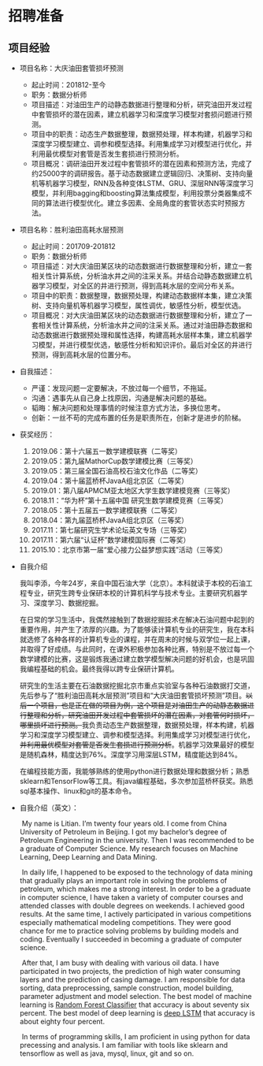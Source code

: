 # 招聘准备

## 项目经验

- 项目名称：大庆油田套管损坏预测
  - 起止时间：201812-至今
  - 职务：数据分析师
  - 项目描述：对油田生产的动静态数据进行整理和分析，研究油田开发过程中套管损坏的潜在因素，建立机器学习和深度学习模型对套损问题进行预测。
  - 项目中的职责：动态生产数据整理，数据预处理，样本构建，机器学习和深度学习模型建立、调参和模型选择。利用集成学习对模型进行优化，并利用最优模型对套管是否发生套损进行预测分析。
  - 项目概况：调研油田开发过程中套管损坏的潜在因素和预测方法，完成了约25000字的调研报告。基于动态数据建立逻辑回归、决策树、支持向量机等机器学习模型，RNN及各种变体LSTM、GRU、深层RNN等深度学习模型，并利用bagging和boosting算法集成模型，利用投票分类器集成不同的算法进行模型优化。建立多因素、全局角度的套管状态实时预报方法。
  
- 项目名称：胜利油田高耗水层预测 
  - 起止时间：201709-201812
  - 职务：数据分析师
  - 项目描述：对大庆油田某区块的动态数据进行数据整理和分析，建立一套相关性计算系统，分析油水井之间的注采关系。并结合动静态数据建立机器学习模型，对全区的井进行预测，得到高耗水层的空间分布关系。
  - 项目中的职责：数据整理，数据预处理，构建动态数据样本集，建立决策树、支持向量机等机器学习模型，属性调优，敏感性分析，模型优选。
  - 项目概况：对大庆油田某区块的动态数据进行数据整理和分析，建立了一套相关性计算系统，分析油水井之间的注采关系。通过对油田静态数据和动态数据进行数据预处理和属性选择，构建高耗水层样本集，建立机器学习模型，并进行模型优选，敏感性分析和知识评价。最后对全区的井进行预测，得到高耗水层的位置分布。

- 自我描述：
  - 严谨：发现问题一定要解决，不放过每一个细节，不拖延。
  - 沟通：遇事先从自己身上找原因，沟通是解决问题的基础。
  - 韬晦：解决问题和处理事情的时候注意方式方法，多换位思考。
  - 创新：一丝不苟的完成布置的任务是职责所在，创新才是进步的阶梯。
  
- 获奖经历：
  1. 2019.06：第十六届五一数学建模联赛（二等奖）
  2. 2019.05：第九届MathorCup数学建模比赛（三等奖）
  3. 2019.05：第三届全国石油高校石油文化作品（二等奖）
  4. 2019.04：第十届蓝桥杯JavaA组北京区（二等奖）
  5. 2019.01：第八届APMCM亚太地区大学生数学建模竞赛（三等奖）
  6. 2018.11：“华为杯”第十五届中国 研究生数学建模竞赛（三等奖）
  7. 2018.05：第十五届五一数学建模联赛（二等奖）
  8. 2018.04：第九届蓝桥杯JavaA组北京区（三等奖）
  9. 2017.11：第七届研究生学术论坛英文专场（三等奖）
  10. 2017.11：第六届“认证杯”数学建模国际赛（二等奖）
  11. 2015.10：北京市第一届“爱心接力公益梦想实践”活动（三等奖）
  
- 自我介绍

  ​		我叫李添，今年24岁，来自中国石油大学（北京）。本科就读于本校的石油工程专业，研究生跨专业保研本校的计算机科学与技术专业。主要研究机器学习、深度学习、数据挖掘。

  ​		在日常的学习生活中，我偶然接触到了数据挖掘技术在解决石油问题中起到的重要作用，并产生了浓厚的兴趣。为了能够读计算机专业的研究生，我在本科就选修了各种各样的计算机专业的课程，并在周末的时候与双学位一起上课，并取得了好成绩。与此同时，在课外积极参加各种比赛，特别是不放过每一个数学建模的比赛，这是锻炼我通过建立数学模型解决问题的好机会，也是巩固我编程基础的机会。最终我得以跨专业保研计算机。

  ​		研究生的生活主要在石油数据挖掘北京市重点实验室与各种石油数据打交道，先后参与了“胜利油田高耗水层预测”项目和“大庆油田套管损坏预测”项目。~~以后一个项目，也是正在做的项目为例，这个项目是对油田生产的动静态数据进行整理和分析，研究油田开发过程中套管损坏的潜在因素，对套管何时损坏，哪里损坏进行预测。~~我负责动态生产数据整理，数据预处理，样本构建，机器学习和深度学习模型建立、调参和模型选择。利用集成学习对模型进行优化，~~并利用最优模型对套管是否发生套损进行预测分析~~。机器学习效果最好的模型是随机森林，精度达到76%。深度学习用深层LSTM，精度能达到84%。

  ​		在编程技能方面，我能够熟练的使用python进行数据处理和数据分析；熟悉sklearn和TensorFlow等工具。有java编程基础，多次参加蓝桥杯获奖。熟悉sql基本操作、linux和git的基本命令。

- 自我介绍（英文）：

  ​		My name is Litian. I’m twenty four years old. I come from China University of Petroleum in Beijing. I got my bachelor’s degree of Petroleum Engineering in the university. Then I was recommended to be a graduate of Computer Science. My research focuses on Machine Learning, Deep Learning and Data Mining.

  ​		In daily life, I happened to be exposed to the technology of data mining that gradually plays an important role in solving the problems of petroleum, which makes me a strong interest. In order to be a graduate in computer science, I have taken a variety of computer courses and attended classes with double degrees on weekends. I achieved good results. At the same time, I actively participated in various competitions especially mathematical modeling competitions. They were good chance for me to practice solving problems by building models and coding. Eventually I succeeded in becoming a graduate of computer science.

  ​		After that, I am busy with dealing with various oil data. I have participated in two projects, the prediction of high water consuming layers and the prediction of casing damage. I am responsible for data sorting, data preprocessing, sample construction, model building, parameter adjustment and model selection. The best model of machine learning is <u>Random Forest Classifier</u> that accuracy is about seventy six percent. The best model of deep learning is <u>deep LSTM</u> that accuracy is about eighty four percent.

  ​		In terms of programming skills, I am proficient in using python for data precessing and analysis. I am familiar with tools like sklearn and tensorflow as well as java, mysql, linux, git and so on. 